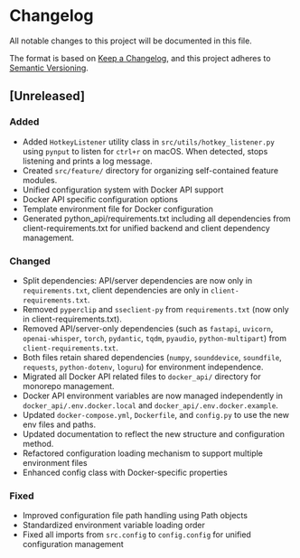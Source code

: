 # Changelog

All notable changes to this project will be documented in this file.

The format is based on [Keep a Changelog](https://keepachangelog.com/en/1.0.0/), and this project adheres to [Semantic Versioning](https://semver.org/spec/v2.0.0.html).

## [Unreleased]
### Added
- Added `HotkeyListener` utility class in `src/utils/hotkey_listener.py` using `pynput` to listen for `ctrl+r` on macOS. When detected, stops listening and prints a log message.
- Created `src/feature/` directory for organizing self-contained feature modules.
- Unified configuration system with Docker API support
- Docker API specific configuration options
- Template environment file for Docker configuration
- Generated python_api/requirements.txt including all dependencies from client-requirements.txt for unified backend and client dependency management.
### Changed
- Split dependencies: API/server dependencies are now only in `requirements.txt`, client dependencies are only in `client-requirements.txt`.
- Removed `pyperclip` and `sseclient-py` from `requirements.txt` (now only in client-requirements.txt).
- Removed API/server-only dependencies (such as `fastapi`, `uvicorn`, `openai-whisper`, `torch`, `pydantic`, `tqdm`, `pyaudio`, `python-multipart`) from `client-requirements.txt`.
- Both files retain shared dependencies (`numpy`, `sounddevice`, `soundfile`, `requests`, `python-dotenv`, `loguru`) for environment independence.
- Migrated all Docker API related files to `docker_api/` directory for monorepo management.
- Docker API environment variables are now managed independently in `docker_api/.env.docker.local` and `docker_api/.env.docker.example`.
- Updated `docker-compose.yml`, `Dockerfile`, and `config.py` to use the new env files and paths.
- Updated documentation to reflect the new structure and configuration method.
- Refactored configuration loading mechanism to support multiple environment files
- Enhanced config class with Docker-specific properties
### Fixed
- Improved configuration file path handling using Path objects
- Standardized environment variable loading order
- Fixed all imports from `src.config` to `config.config` for unified configuration management 